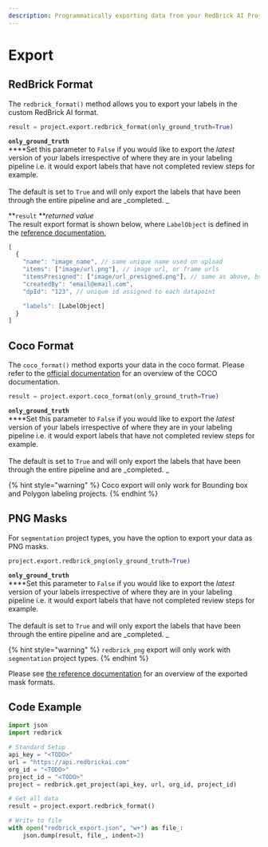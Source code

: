 ```yaml
---
description: Programmatically exporting data from your RedBrick AI Project.
---
```


# Export

## RedBrick Format

The `redbrick_format()` method allows you to export your labels in the custom RedBrick AI format.&#x20;

```python
result = project.export.redbrick_format(only_ground_truth=True)
```

**`only_ground_truth`**\
****Set this parameter to `False` if you would like to export the _latest_ version of your labels irrespective of where they are in your labeling pipeline i.e. it would export labels that have not completed review steps for example. \
\
The default is set to `True` and will only export the labels that have been through the entire pipeline and are _completed. _

**`result` **_returned value_\
The result export format is shown below, where `LabelObject` is defined in the [reference documentation.](reference.md)

```javascript
[
  {
    "name": "image_name", // same unique name used on upload
    "items": ["image/url.png"], // image url, or frame urls
    "itemsPresigned": ["image/url_presigned.png"], // same as above, but signed urls
    "createdBy": "email@email.com",
    "dpId": "123", // unique id assigned to each datapoint

    "labels": [LabelObject]
  }
]
```

## Coco Format

The `coco_format()` method exports your data in the coco format. Please refer to the [official documentation](https://cocodataset.org/#format-data) for an overview of the COCO documentation.

```python
result = project.export.coco_format(only_ground_truth=True)
```

**`only_ground_truth`**\
****Set this parameter to `False` if you would like to export the _latest_ version of your labels irrespective of where they are in your labeling pipeline i.e. it would export labels that have not completed review steps for example. \
\
The default is set to `True` and will only export the labels that have been through the entire pipeline and are _completed. _

{% hint style="warning" %}
Coco export will only work for Bounding box and Polygon labeling projects.&#x20;
{% endhint %}

## PNG Masks

For `segmentation` project types, you have the option to export your data as PNG masks.&#x20;

```python
project.export.redbrick_png(only_ground_truth=True)
```

**`only_ground_truth`**\
****Set this parameter to `False` if you would like to export the _latest_ version of your labels irrespective of where they are in your labeling pipeline i.e. it would export labels that have not completed review steps for example. \
\
The default is set to `True` and will only export the labels that have been through the entire pipeline and are _completed. _

{% hint style="warning" %}
`redbrick_png` export will only work with `segmentation` project types.&#x20;
{% endhint %}

Please see [the reference documentation](reference.md#png-mask-formats) for an overview of the exported mask formats.

## Code Example

```python
import json
import redbrick

# Standard Setup
api_key = "<TODO>"
url = "https://api.redbrickai.com"
org_id = "<TODO>"
project_id = "<TODO>"
project = redbrick.get_project(api_key, url, org_id, project_id)

# Get all data
result = project.export.redbrick_format()

# Write to file
with open("redbrick_export.json", "w+") as file_:
    json.dump(result, file_, indent=2)
```

